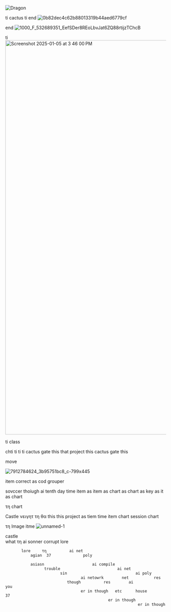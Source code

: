 
  ![Dragon](https://github.com/user-attachments/assets/510f03ec-7c84-45e4-83f7-529de9851695)

ti cactus 
ti       end 
![0b82dec4c62b88013319b44aed6779cf](https://github.com/user-attachments/assets/afcb85df-b936-44e7-b940-c5fd49c51185)


end
![1000_F_532689351_EefSDer8REoLbvJat6ZQ88rtijzTChcB](https://github.com/user-attachments/assets/1c2d7221-2d2e-446c-84cc-62050fc4bd6a)

   ti 
<img width="1236" alt="Screenshot 2025-01-05 at 3 46 00 PM" src="https://github.com/user-attachments/assets/b703a568-6952-4246-ba66-9866934ff61b" />

   ti 
     class 

chti ti  ti ti  cactus gate this that project this  cactus gate this 

move

![7912784624_3b95751bc8_c-799x445](https://github.com/user-attachments/assets/45162cb4-1a68-4254-9ee3-1ba77255c852)

item correct as cod grouper

sovccer thoiugh ai tenth day time item as item as chart as chart as key as it as chart 

τη chart 

Castle νειγητ τη θα this    this project as tiem time item chart session chart 

τη Image itme 
     ![unnamed-1](https://github.com/user-attachments/assets/c20bae0f-4b40-4163-b13d-f00375a1f171)

castle     
       what    τη     ai sonner corrupt
           lore 

           lore     τη          ai net 
               agian  37              poly 

               asiasn                     ai compile 
                     trouble                         ai net 
                            sin                              ai poly 
                                     ai netowrk        net           res 
                               though          res        ai            you
                                     er in though   etc      house         37
                                                 er in though 
                                                              er in though 
